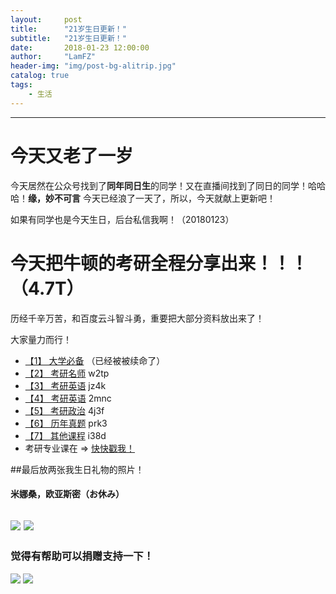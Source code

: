 ```yaml
---
layout:     post
title:      "21岁生日更新！"
subtitle:   "21岁生日更新！"
date:       2018-01-23 12:00:00
author:     "LamFZ"
header-img: "img/post-bg-alitrip.jpg"
catalog: true
tags:
    - 生活
---
```


-------

# 今天又老了一岁
今天居然在公众号找到了**同年同日生**的同学！又在直播间找到了同日的同学！哈哈哈！**缘，妙不可言**
今天已经浪了一天了，所以，今天就献上更新吧！

如果有同学也是今天生日，后台私信我啊！（20180123）

# 今天把牛顿的考研全程分享出来！！！（4.7T）
历经千辛万苦，和百度云斗智斗勇，重要把大部分资料放出来了！

大家量力而行！

* [【1】 大学必备](https://pan.baidu.com/s/1dHjLgGx) （已经被被续命了）
* [【2】 考研名师](https://pan.baidu.com/s/1pMAoRmN)  w2tp
* [【3】 考研英语](https://pan.baidu.com/s/1c3f3iTU)  jz4k
* [【4】 考研英语](https://pan.baidu.com/s/1dGUSaat)  2mnc
* [【5】 考研政治](https://pan.baidu.com/s/1hud9vQs)  4j3f
* [【6】 历年真题](https://pan.baidu.com/s/1dFRTWo5)  prk3
* [【7】 其他课程](https://pan.baidu.com/s/1dFYF6Tj)  i38d
* 考研专业课在 => [快快戳我！](https://st.im/mjTj)

##最后放两张我生日礼物的照片！
#### 米娜桑，欧亚斯密（お休み）
![](http://ww4.sinaimg.cn/large/0060lm7Tly1fnqyyazijxj313e0tkb2a.jpg)
![](http://ww3.sinaimg.cn/large/0060lm7Tly1fnqyy35l3jj313e0tku0x.jpg)
----------------
### 觉得有帮助可以捐赠支持一下！
![](https://timgsa.baidu.com/timg?image&quality=80&size=b9999_10000&sec=1514739195444&di=773936890dfe86fcf8a25b3db2384433&imgtype=0&src=http%3A%2F%2Fi.zeze.com%2Fattachment%2Fforum%2F201603%2F26%2F104839u04ctdk924k8pbdb.jpeg)
![](http://ww4.sinaimg.cn/large/0060lm7Tly1fn0b1zneraj30iz0lj75q.jpg
)





